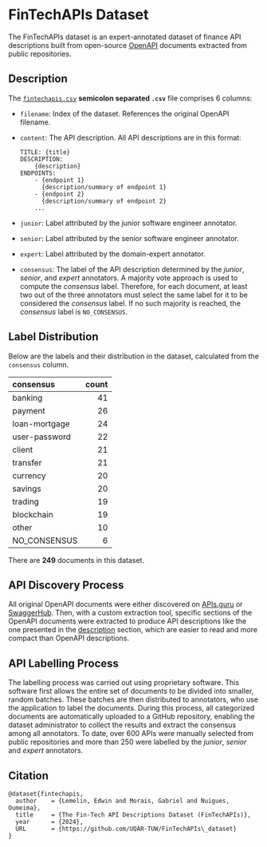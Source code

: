 # FinTechAPIs Dataset

The FinTechAPIs dataset is an expert-annotated dataset of finance API descriptions built from
open-source [OpenAPI](https://www.openapis.org/) documents extracted from public repositories.

## Description

The [`fintechapis.csv`](fintechapis.csv) **semicolon separated `.csv`** file comprises 6 columns:

- `filename`: Index of the dataset. References the original OpenAPI filename.
- `content`: The API description. All API descriptions are in this format:

  ```text
  TITLE: {title}
  DESCRIPTION:
      {description}
  ENDPOINTS:
      - {endpoint 1}
        {description/summary of endpoint 1}
      - {endpoint 2}
        {description/summary of endpoint 2}
      ...
  ```

- `junior`: Label attributed by the junior software engineer annotator.
- `senior`: Label attributed by the senior software engineer annotator.
- `expert`: Label attributed by the domain-expert annotator.
- `consensus`: The label of the API description determined by the *junior*, *senior*, and *expert* annotators. A majority vote
  approach is used to compute the *consensus* label. Therefore, for each document, at least two out of the three
  annotators must select the same label for it to be considered the *consensus* label. If no such majority is reached,
  the *consensus* label is `NO_CONSENSUS`.

## Label Distribution

Below are the labels and their distribution in the dataset, calculated from the `consensus` column.

| consensus     | count |
|:--------------|------:|
| banking       |    41 |
| payment       |    26 |
| loan-mortgage |    24 |
| user-password |    22 |
| client        |    21 |
| transfer      |    21 |
| currency      |    20 |
| savings       |    20 |
| trading       |    19 |
| blockchain    |    19 |
| other         |    10 |
| NO_CONSENSUS  |     6 |

There are **249** documents in this dataset.

## API Discovery Process

All original OpenAPI documents were either discovered on [APIs.guru](https://github.com/APIs-guru/openapi-directory)
or [SwaggerHub](https://app.swaggerhub.com/search). Then, with a custom extraction tool, specific sections of the
OpenAPI documents were extracted to produce API descriptions like the one presented in the [description](#description)
section, which are easier to read and more compact than OpenAPI descriptions.

## API Labelling Process

The labelling process was carried out using proprietary software. This software first allows the entire set of
documents to be divided into smaller, random batches. These batches are then distributed to
annotators, who use the application to label the documents. During this process, all categorized documents
are automatically uploaded to a GitHub repository, enabling the dataset administrator to collect the results and
extract the consensus among all annotators. To date, over 600 APIs were manually selected from public repositories
and more than 250 were labelled by the *junior*, *senior* and *expert* annotators.

## Citation

```text
@dataset{fintechapis,
  author    = {Lemelin, Edwin and Morais, Gabriel and Nuigues, Oumeima},
  title     = {The Fin-Tech API Descriptions Dataset (FinTechAPIs)},
  year      = {2024},
  URL       = {https://github.com/UQAR-TUW/FinTechAPIs\_dataset}
}
```
